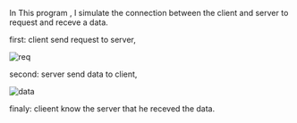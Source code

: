 In This program , I simulate the connection between the client and server to request and receve a data.

first: client send request to server,

![req](https://user-images.githubusercontent.com/36794457/46905767-71210200-cef8-11e8-8147-8d3e915c482b.png)


second: server send data to client,

![data](https://user-images.githubusercontent.com/36794457/46905772-86962c00-cef8-11e8-963f-b9935d8b843a.png)


finaly: clieent know the server that he receved the data.

